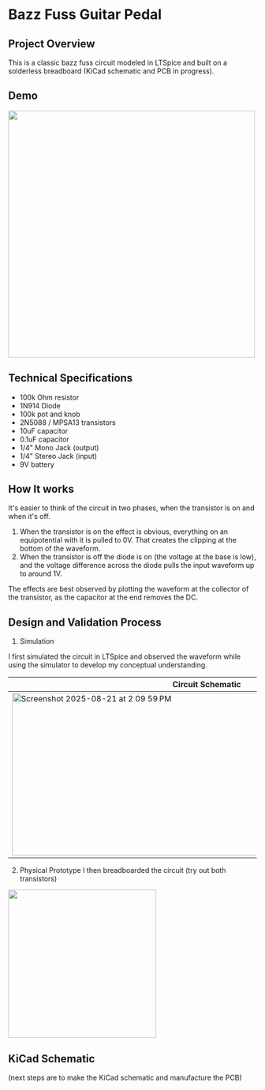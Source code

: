 # Bazz Fuss Guitar Pedal

## Project Overview
This is a classic bazz fuss circuit modeled in LTSpice and built on a solderless breadboard (KiCad schematic and PCB in progress).

## Demo
<img src="https://github.com/user-attachments/assets/aad28ed0-28ab-46fc-86cb-c2a7f88469d7" height=500 />


## Technical Specifications
- 100k Ohm resistor
- 1N914 Diode
- 100k pot and knob
- 2N5088 / MPSA13 transistors
- 10uF capacitor
- 0.1uF capacitor
- 1/4" Mono Jack (output)
- 1/4" Stereo Jack (input)
- 9V battery
  
## How It works
It's easier to think of the circuit in two phases, when the transistor is on and when it's off. 
1. When the transistor is on the effect is obvious, everything on an equipotential with it is pulled to 0V. That creates the clipping at the bottom of the waveform.
2. When the transistor is off the diode is on (the voltage at the base is low), and the voltage difference across the diode pulls the input waveform up to around 1V.

The effects are best observed by plotting the waveform at the collector of the transistor, as the capacitor at the end removes the DC.

## Design and Validation Process

1. Simulation

I first simulated the circuit in LTSpice and observed the waveform while using the simulator to develop my conceptual understanding.

Circuit Schematic | Waveform Output
--------| --------
<img width="789" height="330" alt="Screenshot 2025-08-21 at 2 09 59 PM" src="https://github.com/user-attachments/assets/817ceb6e-3f4d-47ea-b7db-d8afefec38ea" />|<img width="789" height="330" alt="Screenshot 2025-08-21 at 2 09 03 PM" src="https://github.com/user-attachments/assets/318348dd-d7f6-4693-9893-07c284bbc20d" />


2. Physical Prototype
I then breadboarded the circuit (try out both transistors)
<img src="https://github.com/user-attachments/assets/7bff8e32-b138-4808-b765-b5207097ba2b" height="300" />

## KiCad Schematic
(next steps are to make the KiCad schematic and manufacture the PCB)
